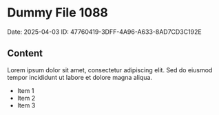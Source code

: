 # Dummy File 1088

Date: 2025-04-03
ID: 47760419-3DFF-4A96-A633-8AD7CD3C192E

## Content

Lorem ipsum dolor sit amet, consectetur adipiscing elit.
Sed do eiusmod tempor incididunt ut labore et dolore magna aliqua.

* Item 1
* Item 2
* Item 3

